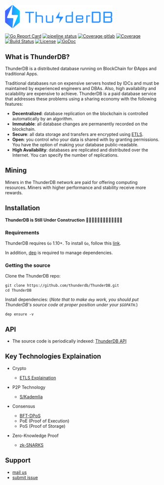 <img src="logo/logo_blue.png" width=350>

[![Go Report Card](https://goreportcard.com/badge/github.com/thunderdb/ThunderDB?style=flat-square)](https://goreportcard.com/report/github.com/thunderdb/ThunderDB)
[![pipeline status](https://gitlab.com/thunderdb/ThunderDB/badges/develop/pipeline.svg)](https://gitlab.com/thunderdb/ThunderDB/commits/develop)
[![Coverage gitlab](https://gitlab.com/thunderdb/ThunderDB/badges/develop/coverage.svg)](https://gitlab.com/thunderdb/ThunderDB/commits/develop)
[![Coverage](https://codecov.io/gh/thunderdb/ThunderDB/branch/develop/graph/badge.svg)](https://codecov.io/gh/thunderdb/ThunderDB)
[![Build Status](https://travis-ci.org/thunderdb/ThunderDB.png?branch=develop)](https://travis-ci.org/thunderdb/ThunderDB)
[![License](https://img.shields.io/badge/License-Apache%202.0-blue.svg)](https://opensource.org/licenses/Apache-2.0)
[![GoDoc](https://img.shields.io/badge/godoc-reference-blue.svg)](https://godoc.org/github.com/thunderdb/ThunderDB)

## What is ThunderDB?

ThunderDB is a distributed database running on BlockChain for ĐApps and traditional Apps. 

Traditional databases run on expensive servers hosted
by IDCs and must be maintained by experienced engineers and DBAs. Also, high availability and scalability are expensive to achieve. ThunderDB is a paid database service that addresses these problems using a sharing economy with the following features:

- **Decentralized**: database replication on the blockchain is controlled automatically by an algorithm.
- **Immutable**: all database changes are permanently recorded on the blockchain.
- **Secure**: all data storage and transfers are encrypted using [ETLS]((https://github.com/thunderdb/research/wiki/ETLS(Enhanced-Transport-Layer-Security))).
- **Open**: you control who your data is shared with by granting permissions. You have the option of making your database public-readable.
- **High Availability**: databases are replicated and distributed over the Internet. You can specify the number of replications.

## Mining

Miners in the ThunderDB network are paid for offering computing resources. Miners with higher performance and stability receive more rewards.

## Installation

**ThunderDB is Still Under Construction**
🚧🚧🚧🚧👷👷👷👷👷🚧🚧🚧🚧


### Requirements

ThunderDB requires `Go` 1.10+. To install `Go`, follow this [link](https://golang.org/doc/install). 

In addition, [dep](https://github.com/golang/dep) is required to manage dependencies. 

### Getting the source

Clone the ThunderDB repo:

```
git clone https://github.com/thunderdb/ThunderDB.git
cd ThunderDB
```

Install dependencies:
(*Note that to make `dep` work, you should put ThunderDB's source code at proper position under your `$GOPATH`.*)

```
dep ensure -v
```

## API
- The source code is periodically indexed: [ThunderDB API](https://godoc.org/github.com/thunderdb/ThunderDB)

## Key Technologies Explaination

- Crypto
  - [ETLS Explaination](https://github.com/thunderdb/research/wiki/ETLS(Enhanced-Transport-Layer-Security))

- P2P Technology
  - [S/Kademlia](https://github.com/thunderdb/research/wiki/Secure-Kademlia)

- Consensus
  - [BFT-DPoS](https://github.com/thunderdb/research/wiki/BFT-DPoS)
  - PoE (Proof of Execution)
  - PoS (Proof of Storage)

- Zero-Knowledge Proof
  - [zk-SNARKS](https://github.com/thunderdb/research/wiki/zk-SNARKS)


## Support

- [mail us](mailto:webmaster@thunderdb.io)
- [submit issue](https://github.com/thunderdb/ThunderDB/issues/new)



